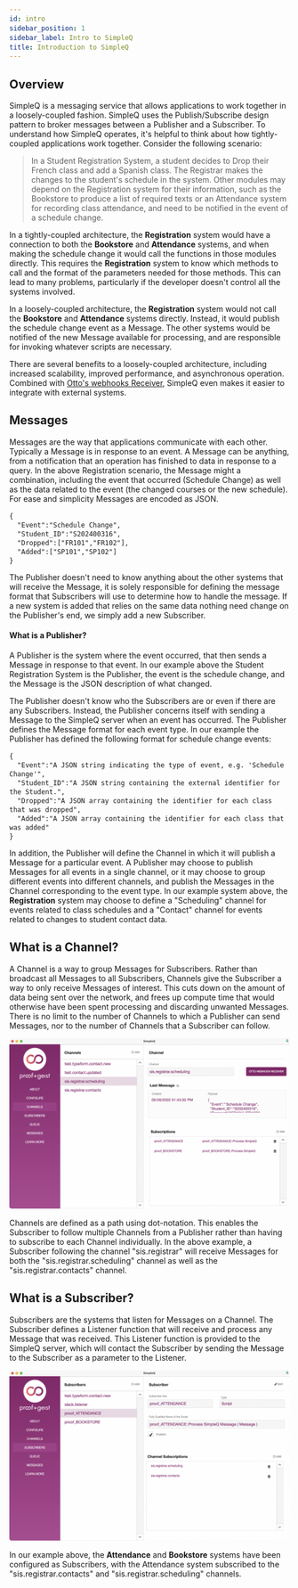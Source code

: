 ```yaml
---
id: intro
sidebar_position: 1
sidebar_label: Intro to SimpleQ
title: Introduction to SimpleQ
---
```


## Overview

SimpleQ is a messaging service that allows applications to work together in a loosely-coupled fashion. SimpleQ uses the Publish/Subscribe design pattern to broker messages between a Publisher and a Subscriber. To understand how SimpleQ operates, it's helpful to think about how tightly-coupled applications work together. Consider the following scenario:

> In a Student Registration System, a student decides to Drop their French class and add a Spanish class. The Registrar makes the changes to the student's schedule in the system. Other modules may depend on the Registration system for their information, such as the Bookstore to produce a list of required texts or an Attendance system for recording class attendance, and need to be notified in the event of a schedule change.

In a tightly-coupled architecture, the **Registration** system would have a connection to both the **Bookstore** and **Attendance** systems, and when making the schedule change it would call the functions in those modules directly. This requires the **Registration** system to know which methods to call and the format of the parameters needed for those methods. This can lead to many problems, particularly if the developer doesn't control all the systems involved.

In a loosely-coupled architecture, the **Registration** system would not call the **Bookstore** and **Attendance** systems directly. Instead, it would publish the schedule change event as a Message. The other systems would be notified of the new Message available for processing, and are responsible for invoking whatever scripts are necessary.

There are several benefits to a loosely-coupled architecture, including increased scalability, improved performance, and asynchronous operation. Combined with [Otto's webhooks Receiver](https://www.ottofms.com/docs/developer-api/receiving-web-hooks), SimpleQ even makes it easier to integrate with external systems.

## Messages

Messages are the way that applications communicate with each other. Typically a Message is in response to an event. A Message can be anything, from a notification that an operation has finished to data in response to a query. In the above Registration scenario, the Message might a combination, including the event that occurred (Schedule Change) as well as the data related to the event (the changed courses or the new schedule). For ease and simplicity Messages are encoded as JSON.

```plain
{
  "Event":"Schedule Change",
  "Student_ID":"S202400316",
  "Dropped":["FR101","FR102"],
  "Added":["SP101","SP102"]
}
```

The Publisher doesn't need to know anything about the other systems that will receive the Message, it is solely responsible for defining the message format that Subscribers will use to determine how to handle the message. If a new system is added that relies on the same data nothing need change on the Publisher's end, we simply add a new Subscriber.

#### What is a Publisher?

A Publisher is the system where the event occurred, that then sends a Message in response to that event. In our example above the Student Registration System is the Publisher, the event is the schedule change, and the Message is the JSON description of what changed.

The Publisher doesn't know who the Subscribers are or even if there are any Subscribers. Instead, the Publisher concerns itself with sending a Message to the SimpleQ server when an event has occurred. The Publisher defines the Message format for each event type. In our example the Publisher has defined the following format for schedule change events:

```plain
{
  "Event":"A JSON string indicating the type of event, e.g. 'Schedule Change'",
  "Student_ID":"A JSON string containing the external identifier for the Student.",
  "Dropped":"A JSON array containing the identifier for each class that was dropped",
  "Added":"A JSON array containing the identifier for each class that was added"
}
```

In addition, the Publisher will define the Channel in which it will publish a Message for a particular event. A Publisher may choose to publish Messages for all events in a single channel, or it may choose to group different events into different channels, and publish the Messages in the Channel corresponding to the event type. In our example system above, the **Registration** system may choose to define a "Scheduling" channel for events related to class schedules and a "Contact" channel for events related to changes to student contact data.

## What is a Channel?

A Channel is a way to group Messages for Subscribers. Rather than broadcast all Messages to all Subscribers, Channels give the Subscriber a way to only receive Messages of interest. This cuts down on the amount of data being sent over the network, and frees up compute time that would otherwise have been spent processing and discarding unwanted Messages. There is no limit to the number of Channels to which a Publisher can send Messages, nor to the number of Channels that a Subscriber can follow.

![](images/SimpleQChannels.png)

Channels are defined as a path using dot-notation. This enables the Subscriber to follow multiple Channels from a Publisher rather than having to subscribe to each Channel individually. In the above example, a Subscriber following the channel "sis.registrar" will receive Messages for both the "sis.registrar.scheduling" channel as well as the "sis.registrar.contacts" channel.

## What is a Subscriber?

Subscribers are the systems that listen for Messages on a Channel. The Subscriber defines a Listener function that will receive and process any Message that was received. This Listener function is provided to the SimpleQ server, which will contact the Subscriber by sending the Message to the Subscriber as a parameter to the Listener.

![](images/SimpleQSubscribers.png)

In our example above, the **Attendance** and **Bookstore** systems have been configured as Subscribers, with the Attendance system subscribed to the "sis.registrar.contacts" and "sis.registrar.scheduling" channels.
